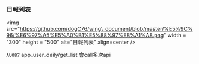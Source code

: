 ### 日報列表





&lt;img src="https://github.com/dogC76/wing\_document/blob/master/%E5%9C%96/%E6%97%A5%E5%A0%B1%E5%88%97%E8%A1%A8.png" width = "300" height = "500" alt="日報列表" align=center /&gt;  



`AU087` app\_user\_daily/get\_list 會call多次api

